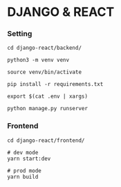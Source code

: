 # DJANGO & REACT

### Setting

```shell
cd django-react/backend/

python3 -m venv venv

source venv/bin/activate

pip install -r requirements.txt

export $(cat .env | xargs)

python manage.py runserver
```

### Frontend

```shell
cd django-react/frontend/

# dev mode
yarn start:dev

# prod mode
yarn build
```
